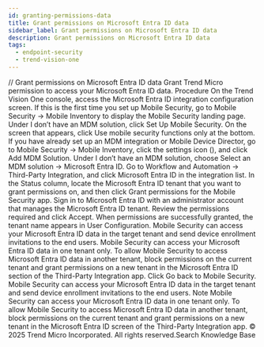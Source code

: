 ```yaml
---
id: granting-permissions-data
title: Grant permissions on Microsoft Entra ID data
sidebar_label: Grant permissions on Microsoft Entra ID data
description: Grant permissions on Microsoft Entra ID data
tags:
  - endpoint-security
  - trend-vision-one
---
```


/*<![CDATA[*/ $('#title').html($('meta[name=map-description]').attr('content')); /*]]>*/ Grant permissions on Microsoft Entra ID data Grant Trend Micro permission to access your Microsoft Entra ID data. Procedure On the Trend Vision One console, access the Microsoft Entra ID integration configuration screen. If this is the first time you set up Mobile Security, go to Mobile Security → Mobile Inventory to display the Mobile Security landing page. Under I don’t have an MDM solution, click Set Up Mobile Security. On the screen that appears, click Use mobile security functions only at the bottom. If you have already set up an MDM integration or Mobile Device Director, go to Mobile Security → Mobile Inventory, click the settings icon (), and click Add MDM Solution. Under I don’t have an MDM solution, choose Select an MDM solution → Microsoft Entra ID. Go to Workflow and Automation → Third-Party Integration, and click Microsoft Entra ID in the integration list. In the Status column, locate the Microsoft Entra ID tenant that you want to grant permissions on, and then click Grant permissions for the Mobile Security app. Sign in to Microsoft Entra ID with an administrator account that manages the Microsoft Entra ID tenant. Review the permissions required and click Accept. When permissions are successfully granted, the tenant name appears in User Configuration. Mobile Security can access your Microsoft Entra ID data in the target tenant and send device enrollment invitations to the end users. Mobile Security can access your Microsoft Entra ID data in one tenant only. To allow Mobile Security to access Microsoft Entra ID data in another tenant, block permissions on the current tenant and grant permissions on a new tenant in the Microsoft Entra ID section of the Third-Party Integration app. Click Go back to Mobile Security. Mobile Security can access your Microsoft Entra ID data in the target tenant and send device enrollment invitations to the end users. Note Mobile Security can access your Microsoft Entra ID data in one tenant only. To allow Mobile Security to access Microsoft Entra ID data in another tenant, block permissions on the current tenant and grant permissions on a new tenant in the Microsoft Entra ID screen of the Third-Party Integration app. © 2025 Trend Micro Incorporated. All rights reserved.Search Knowledge Base